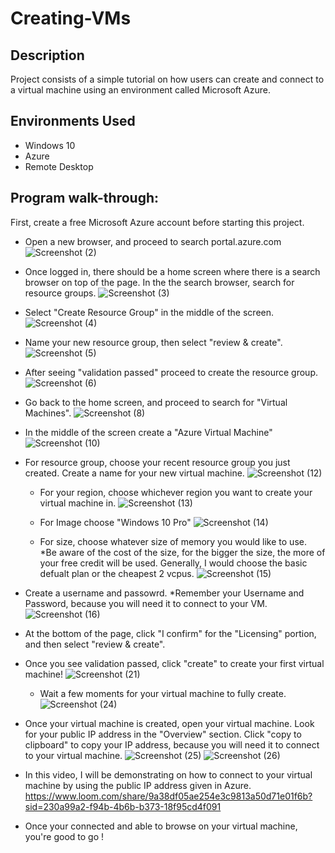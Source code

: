 # Creating-VMs

<h2>Description</h2>
Project consists of a simple tutorial on how users can create and connect to a virtual machine using an environment called Microsoft Azure. 

<h2>Environments Used </h2>

- Windows 10
- Azure
- Remote Desktop

<h2>Program walk-through:</h2>

First, create a free Microsoft Azure account before starting this project. 

- Open a new browser, and proceed to search portal.azure.com
![Screenshot (2)](https://github.com/cskelton22/Creating-VMs/assets/150713305/d14afcb7-73ee-4e81-aa6c-6f60b4eaf8d4)


- Once logged in, there should be a home screen where there is a search browser on top of the page. In the the search browser, search for resource groups. 
![Screenshot (3)](https://github.com/cskelton22/Creating-VMs/assets/150713305/57a16664-87db-4708-a354-cb28c71532a5)

- Select "Create Resource Group" in the middle of the screen.
  ![Screenshot (4)](https://github.com/cskelton22/Creating-VMs/assets/150713305/79a7a123-d851-4dc4-9a49-fb38a5ef288a)

- Name your new resource group, then select "review & create".
  ![Screenshot (5)](https://github.com/cskelton22/Creating-VMs/assets/150713305/62bac349-1a27-40c3-aa0b-5d3a5c5ae1d8)

- After seeing "validation passed" proceed to create the resource group.
 ![Screenshot (6)](https://github.com/cskelton22/Creating-VMs/assets/150713305/8ebbec37-9072-4e78-b2e0-c3d4a3ff30fc)

- Go back to the home screen, and proceed to search for "Virtual Machines".
![Screenshot (8)](https://github.com/cskelton22/Creating-VMs/assets/150713305/9aad7c26-f2aa-4770-a9cd-d7bdad5fc701)

- In the middle of the screen create a "Azure Virtual Machine"
  ![Screenshot (10)](https://github.com/cskelton22/Creating-VMs/assets/150713305/e1a2bfd4-5ee2-4af6-85b7-69916eefd8e4)

- For resource group, choose your recent resource group you just created. Create a name for your new virtual machine.
  ![Screenshot (12)](https://github.com/cskelton22/Creating-VMs/assets/150713305/dc9674ca-19a0-4ad1-8291-c12543b5b135)

  - For your region, choose whichever region you want to create your virtual machine in.
    ![Screenshot (13)](https://github.com/cskelton22/Creating-VMs/assets/150713305/655bf6ca-df09-4c20-9a35-9bf3160c736b)

  - For Image choose "Windows 10 Pro"
    ![Screenshot (14)](https://github.com/cskelton22/Creating-VMs/assets/150713305/6be44b23-c407-4b25-9c59-ac0cb2f7918c)

  - For size, choose whatever size of memory you would like to use. *Be aware of the cost of the size, for the bigger the size, the more of your free credit will be used. Generally, I would choose the basic defualt plan or the cheapest 2 vcpus.
![Screenshot (15)](https://github.com/cskelton22/Creating-VMs/assets/150713305/de83fb84-bc08-4aad-8d2a-7bc1789591e7)

- Create a username and passowrd. *Remember your Username and Password, because you will need it to connect to your VM.
![Screenshot (16)](https://github.com/cskelton22/Creating-VMs/assets/150713305/d60831f7-cb42-4581-ba7f-a3ccbaec2ce6)

- At the bottom of the page, click "I confirm" for the "Licensing" portion, and then select "review & create".

- Once you see validation passed, click "create" to create your first virtual machine!
  ![Screenshot (21)](https://github.com/cskelton22/Creating-VMs/assets/150713305/d285bec6-72b5-4eb5-8a1d-d2a3210a17da)

  - Wait a few moments for your virtual machine to fully create. 
![Screenshot (24)](https://github.com/cskelton22/Creating-VMs/assets/150713305/a9b4b95a-53c5-4bc0-850c-f05627f0e4e1)

 - Once your virtual machine is created, open your virtual machine. Look for your public IP address in the "Overview" section. Click "copy to clipboard" to copy your IP address, because you will need it to connect to your virtual machine.
 ![Screenshot (25)](https://github.com/cskelton22/Creating-VMs/assets/150713305/3a606a8c-b735-4a60-8744-a43f24d91cfc)
![Screenshot (26)](https://github.com/cskelton22/Creating-VMs/assets/150713305/62e1cfc5-7ff1-4c92-887a-3adef016b13d)

- In this video, I will be demonstrating on how to connect to your virtual machine by using the public IP address given in Azure.
https://www.loom.com/share/9a38df05ae254e3c9813a50d71e01f6b?sid=230a99a2-f94b-4b6b-b373-18f95cd4f091

- Once your connected and able to browse on your virtual machine, you're good to go !






   



  
  



